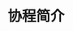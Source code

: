 # 协程简介
<script type="text/javascript" src="/Js/Ckplayer/ckplayer.js"></script>
<div class="video" style="width: 50rem;height: 30rem;"></div>
<script type="text/javascript">
    var videoObject = {
    		container: '.video',
    		variable: 'player',
    		video:'http://video-oss.easyswoole.com/%E5%85%A5%E9%97%A8%E6%95%99%E7%A8%8B1/%E5%8D%8F%E7%A8%8B%E7%AE%80%E4%BB%8B.mp4'
    	};
    var player=new ckplayer(videoObject);
</script>